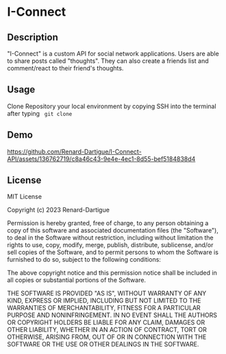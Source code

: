 



# I-Connect 

## Description
"I-Connect" is a custom API for social network applications. Users are able to share posts called "thoughts". They can also create a friends list and comment/react to their friend's thoughts.

## Usage
Clone Repository your local environment by copying SSH into the terminal after typing
``` git clone```

## Demo
https://github.com/Renard-Dartigue/I-Connect-API/assets/136762719/c8a46c43-9e4e-4ec1-8d55-bef5184838d4

## License 
MIT License

Copyright (c) 2023 Renard-Dartigue

Permission is hereby granted, free of charge, to any person obtaining a copy
of this software and associated documentation files (the "Software"), to deal
in the Software without restriction, including without limitation the rights
to use, copy, modify, merge, publish, distribute, sublicense, and/or sell
copies of the Software, and to permit persons to whom the Software is
furnished to do so, subject to the following conditions:

The above copyright notice and this permission notice shall be included in all
copies or substantial portions of the Software.

THE SOFTWARE IS PROVIDED "AS IS", WITHOUT WARRANTY OF ANY KIND, EXPRESS OR
IMPLIED, INCLUDING BUT NOT LIMITED TO THE WARRANTIES OF MERCHANTABILITY,
FITNESS FOR A PARTICULAR PURPOSE AND NONINFRINGEMENT. IN NO EVENT SHALL THE
AUTHORS OR COPYRIGHT HOLDERS BE LIABLE FOR ANY CLAIM, DAMAGES OR OTHER
LIABILITY, WHETHER IN AN ACTION OF CONTRACT, TORT OR OTHERWISE, ARISING FROM,
OUT OF OR IN CONNECTION WITH THE SOFTWARE OR THE USE OR OTHER DEALINGS IN THE
SOFTWARE.
